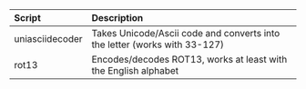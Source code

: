 | Script          | Description    |
| :-------------  | :------------- |
| uniasciidecoder | Takes Unicode/Ascii code and converts into the letter (works with 33-127) |
| rot13           | Encodes/decodes ROT13, works at least with the English alphabet |
